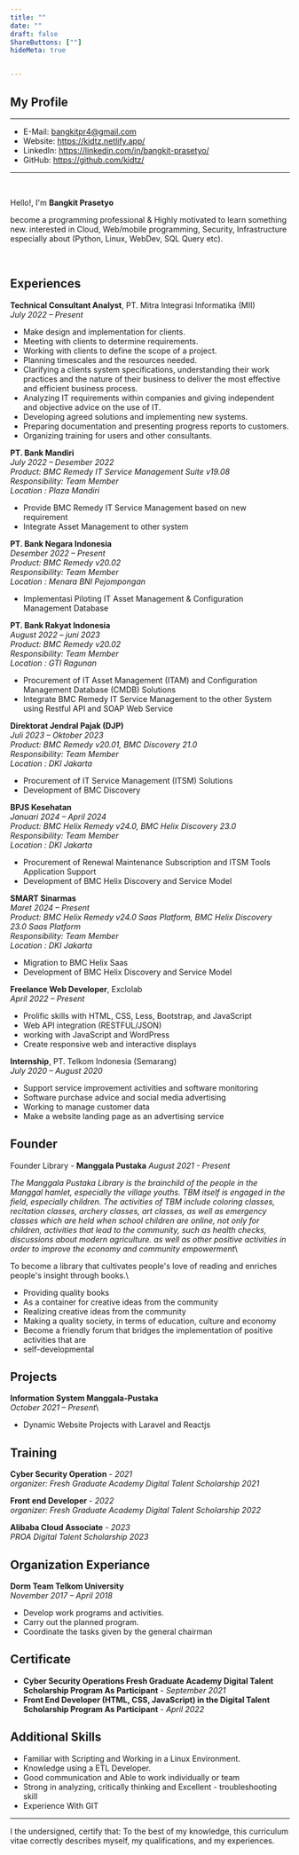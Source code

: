 ```yaml
---
title: ""
date: ""
draft: false
ShareButtons: [""]
hideMeta: true


---
```


## My Profile

---
- E-Mail: bangkitpr4@gmail.com
- Website: https://kidtz.netlify.app/
- LinkedIn: https://linkedin.com/in/bangkit-prasetyo/
- GitHub: https://github.com/kidtz/

---
&nbsp;

Hello!, I'm **Bangkit Prasetyo**

become a programming professional & Highly motivated to learn something new. interested in Cloud, Web/mobile programming, Security, Infrastructure especially about (Python, Linux, WebDev, SQL Query etc).

&nbsp;


## Experiences
**Technical Consultant Analyst**, PT. Mitra Integrasi Informatika (MII)\
*July 2022 – Present*

-   Make design and implementation for clients.
-   Meeting with clients to determine requirements.
-   Working with clients to define the scope of a project.
-   Planning timescales and the resources needed.
-   Clarifying a clients system specifications, understanding their work practices and the nature of their business to deliver the most effective and efficient business process.
-   Analyzing IT requirements within companies and giving independent and objective advice on the use of IT.
-   Developing agreed solutions and implementing new systems.
-   Preparing documentation and presenting progress reports to customers.
-   Organizing training for users and other consultants.

**PT. Bank Mandiri**\
*July 2022 – Desember 2022*\
    *Product: BMC Remedy IT Service Management Suite v19.08*\
    *Responsibility: Team Member*\
    *Location : Plaza Mandiri*

-   Provide BMC Remedy IT Service Management based on new requirement
-   Integrate Asset Management to other system

**PT. Bank Negara Indonesia**\
*Desember 2022 – Present*\
    *Product: BMC Remedy v20.02*\
    *Responsibility: Team Member*\
    *Location : Menara BNI Pejompongan*

-   Implementasi Piloting IT Asset Management & Configuration Management Database

**PT. Bank Rakyat Indonesia**\
*August 2022 – juni 2023*\
    *Product: BMC Remedy v20.02*\
    *Responsibility: Team Member*\
    *Location : GTI Ragunan*

-   Procurement of IT Asset Management (ITAM) and Configuration Management Database (CMDB) Solutions
-   Integrate BMC Remedy IT Service Management to the other System using Restful API and SOAP Web Service

**Direktorat Jendral Pajak (DJP)**\
*Juli 2023 – Oktober 2023*\
    *Product: BMC Remedy v20.01, BMC Discovery 21.0*\
    *Responsibility: Team Member*\
    *Location : DKI Jakarta*

-   Procurement of IT Service Management (ITSM) Solutions
-   Development of BMC Discovery


**BPJS Kesehatan**\
*Januari 2024 – April 2024*\
    *Product: BMC Helix Remedy v24.0, BMC Helix Discovery 23.0*\
    *Responsibility: Team Member*\
    *Location : DKI Jakarta*

-   Procurement of Renewal Maintenance Subscription and ITSM Tools Application Support
-   Development of BMC Helix Discovery and Service Model

**SMART Sinarmas**\
*Maret 2024 – Present*\
    *Product: BMC Helix Remedy v24.0 Saas Platform, BMC Helix Discovery 23.0 Saas Platform*\
    *Responsibility: Team Member*\
    *Location : DKI Jakarta*

-   Migration to BMC Helix Saas
-   Development of BMC Helix Discovery and Service Model



**Freelance Web Developer**, Exclolab\
*April 2022 – Present*
-   Prolific skills with HTML, CSS, Less, Bootstrap, and JavaScript
-   Web API integration (RESTFUL/JSON)
-   working with JavaScript and WordPress
-   Create responsive web and interactive displays

**Internship**, PT. Telkom Indonesia (Semarang)\
*July 2020 – August 2020*

-   Support service improvement activities and software monitoring
-   Software purchase advice and social media advertising
-   Working to manage customer data
-   Make a website landing page as an advertising service



## Founder
Founder Library - **Manggala Pustaka**
*August 2021 - Present*

*The Manggala Pustaka Library is the brainchild of the people in the Manggal hamlet, especially the village youths. TBM itself is engaged in the field, especially children. The activities of TBM include coloring classes, recitation classes, archery classes, art classes, as well as emergency classes which are held when school children are online, not only for children, activities that lead to the community, such as health checks, discussions about modern agriculture. as well as other positive activities in order to improve the economy and community empowerment*\

To become a library that cultivates people's love of reading and enriches people's insight through books.\

-   Providing quality books
-   As a container for creative ideas from the community
-   Realizing creative ideas from the community
-   Making a quality society, in terms of education, culture and economy
-   Become a friendly forum that bridges the implementation of positive activities that are  
-   self-developmental


## Projects
**Information System Manggala-Pustaka**\
*October 2021 – Present*\

-   Dynamic Website Projects with Laravel and Reactjs

## Training

**Cyber Security Operation** - *2021*\
*organizer: Fresh Graduate Academy Digital Talent Scholarship 2021*

**Front end Developer** - *2022*\
*organizer: Fresh Graduate Academy Digital Talent Scholarship 2022*

**Alibaba Cloud Associate** - *2023*\
*PROA Digital Talent Scholarship 2023*

## Organization Experiance

**Dorm Team Telkom University**\
*November 2017 – April 2018*

-   Develop work programs and activities. 
-   Carry out the planned program.
-   Coordinate the tasks given by the general chairman

## Certificate

-   **Cyber Security Operations Fresh Graduate Academy Digital Talent Scholarship Program As Participant** - *September 2021*
-   **Front End Developer (HTML, CSS, JavaScript) in the Digital Talent Scholarship Program As Participant** - *April 2022*


## Additional Skills

-   Familiar with Scripting and Working in a Linux Environment.
-   Knowledge using a ETL Developer.
-   Good communication and Able to work individually or team
-   Strong in analyzing, critically thinking and Excellent -    troubleshooting skill
-   Experience With GIT
--- 

I the undersigned, certify that:
To the best of my knowledge, this curriculum vitae correctly describes myself, my qualifications, and my experiences.









